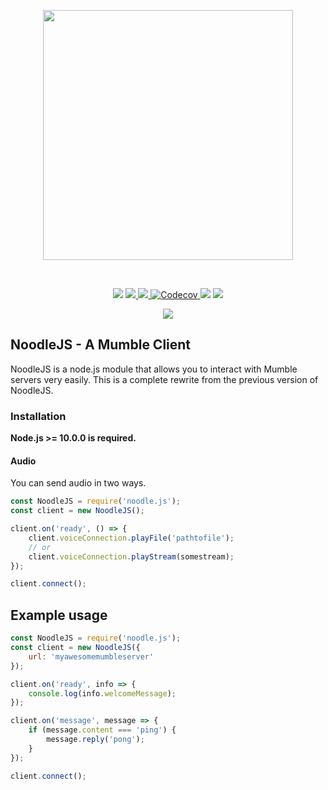 <div align="center">
<p>
<img width="400px" src="http://i.imgur.com/qCjY5JI.png"/>
</p>
<br>
<p>
<a href="https://www.npmjs.com/package/noodle.js"><img src="https://img.shields.io/npm/v/noodle.js.svg"/></a>
<a href="https://travis-ci.org/Gielert/NoodleJS">
<img src="https://travis-ci.org/Gielert/NoodleJS.svg?branch=master"/>
</a>
<a href="https://codeclimate.com/github/Gielert/NoodleJS">
<img src="https://img.shields.io/codeclimate/github/Gielert/NoodleJS.svg"/>
</a>
<a href="https://codecov.io/gh/Gielert/NoodleJS">
<img src="https://codecov.io/gh/Gielert/NoodleJS/branch/master/graph/badge.svg" alt="Codecov" />
</a>
<a href="https://www.npmjs.com/package/noodle.js"><img src="https://img.shields.io/npm/dt/noodle.js.svg"/></a>
<a href="https://david-dm.org/Gielert/NoodleJS"><img src="https://img.shields.io/david/gielert/noodlejs.svg"/></a>
</p>
<p>
<a href="https://www.npmjs.com/package/noodle.js">
<img src="https://nodei.co/npm/noodle.js.png?downloads=true&stars=true">
</a>
</p>
</div>

## NoodleJS - A Mumble Client
NoodleJS is a node.js module that allows you to interact with Mumble servers very easily.
This is a complete rewrite from the previous version of NoodleJS.

### Installation
**Node.js >= 10.0.0 is required.**

#### Audio
You can send audio in two ways.
```js
const NoodleJS = require('noodle.js');
const client = new NoodleJS();

client.on('ready', () => {
    client.voiceConnection.playFile('pathtofile');
    // or
    client.voiceConnection.playStream(somestream);
});

client.connect();
```

## Example usage
```js
const NoodleJS = require('noodle.js');
const client = new NoodleJS({
    url: 'myawesomemumbleserver'
});

client.on('ready', info => {
    console.log(info.welcomeMessage);
});

client.on('message', message => {
    if (message.content === 'ping') {
        message.reply('pong');
    }
});

client.connect();
```
